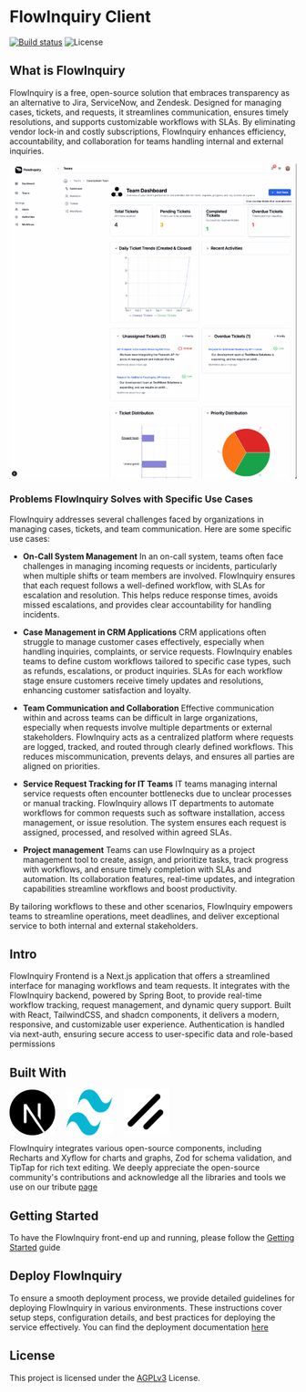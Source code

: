 # FlowInquiry Client

[![Build status](https://github.com/flowinquiry/flowinquiry-frontend/actions/workflows/node.js.yml/badge.svg)](https://github.com/flowinquiry/flowinquiry-frontend/actions/workflows/node.js.yml)
![License](https://img.shields.io/badge/License-AGPLv3-blue)

## What is FlowInquiry

FlowInquiry is a free, open-source solution that embraces transparency as an alternative to Jira, ServiceNow, and Zendesk. Designed for managing cases, tickets, and requests, it streamlines communication, ensures timely resolutions, and supports customizable workflows with SLAs. By eliminating vendor lock-in and costly subscriptions, FlowInquiry enhances efficiency, accountability, and collaboration for teams handling internal and external inquiries.

![FlowInquiry](assets/flowinquiry_slide.gif)

### Problems FlowInquiry Solves with Specific Use Cases

FlowInquiry addresses several challenges faced by organizations in managing cases, tickets, and team communication. Here are some specific use cases:

- **On-Call System Management** In an on-call system, teams often face challenges in managing incoming requests or incidents, particularly when multiple shifts or team members are involved. FlowInquiry ensures that each request follows a well-defined workflow, with SLAs for escalation and resolution. This helps reduce response times, avoids missed escalations, and provides clear accountability for handling incidents.

- **Case Management in CRM Applications** CRM applications often struggle to manage customer cases effectively, especially when handling inquiries, complaints, or service requests. FlowInquiry enables teams to define custom workflows tailored to specific case types, such as refunds, escalations, or product inquiries. SLAs for each workflow stage ensure customers receive timely updates and resolutions, enhancing customer satisfaction and loyalty.

- **Team Communication and Collaboration** Effective communication within and across teams can be difficult in large organizations, especially when requests involve multiple departments or external stakeholders. FlowInquiry acts as a centralized platform where requests are logged, tracked, and routed through clearly defined workflows. This reduces miscommunication, prevents delays, and ensures all parties are aligned on priorities.

- **Service Request Tracking for IT Teams** IT teams managing internal service requests often encounter bottlenecks due to unclear processes or manual tracking. FlowInquiry allows IT departments to automate workflows for common requests such as software installation, access management, or issue resolution. The system ensures each request is assigned, processed, and resolved within agreed SLAs.

- **Project management** Teams can use FlowInquiry as a project management tool to create, assign, and prioritize tasks, track progress with workflows, and ensure timely completion with SLAs and automation. Its collaboration features, real-time updates, and integration capabilities streamline workflows and boost productivity.

By tailoring workflows to these and other scenarios, FlowInquiry empowers teams to streamline operations, meet deadlines, and deliver exceptional service to both internal and external stakeholders.

## Intro

FlowInquiry Frontend is a Next.js application that offers a streamlined interface for managing workflows and team requests. It integrates with the FlowInquiry backend, powered by Spring Boot, to provide real-time workflow tracking, request management, and dynamic query support. Built with React, TailwindCSS, and shadcn components, it delivers a modern, responsive, and customizable user experience. Authentication is handled via next-auth, ensuring secure access to user-specific data and role-based permissions

## Built With

<div style="display: flex; justify-content: left; gap: 20px; align-items: center;">
    <img src="assets/nextjs.svg"  alt="NextJS" width="80" height="80"  title="Used as the primary framework to structure the application, managing routing and integrating client-side rendering powered by React.js. Next.js facilitates seamless communication with the FlowInquiry back-end via REST APIs, ensuring a smooth data exchange and interactive user experience">
    <img src="assets/tailwind-css.svg"  alt="Tailwindcss" width="80" height="80"  title="Used in combination with ShadCN and FlowInquiry's custom components to deliver flexible layouts and customizable themes">
    <img src="assets/shadcn-ui.svg"  alt="Shadcn" width="80" height="80"  title="Serves as the foundation of the FlowInquiry UI, providing a consistent and accessible design system. All FlowInquiry components are built on top of ShadCN, ensuring a cohesive and extensible user interface across the application">
</div>

FlowInquiry integrates various open-source components, including Recharts and Xyflow for charts and graphs, Zod for schema validation, and TipTap for rich text editing. We deeply appreciate the open-source community's contributions and acknowledge all the libraries and tools we use on our tribute [page](https://docs.flowinquiry.io/about)

## Getting Started

To have the FlowInquiry front-end up and running, please follow the [Getting Started](https://docs.flowinquiry.io/developer_guides/frontend/getting_started) guide

## Deploy FlowInquiry

To ensure a smooth deployment process, we provide detailed guidelines for deploying FlowInquiry in various environments. These instructions cover setup steps, configuration details, and best practices for deploying the service effectively. You can find the deployment documentation [here](https://docs.flowinquiry.io/developer_guides/deployment)

## License

This project is licensed under the [AGPLv3](LICENSE) License.
